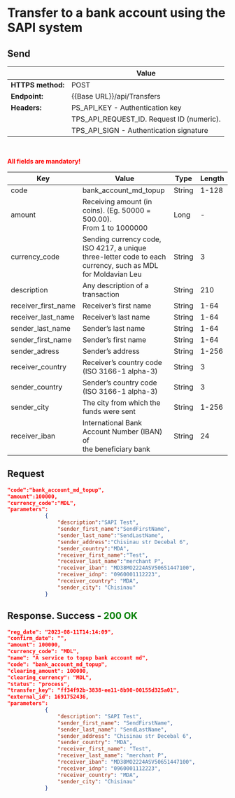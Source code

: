 # Transfer to a bank account using the SAPI system

## Send

|                 |Value                                    |
|-----------------|-----------------------------------------|
|**HTTPS method:**|POST                                     |
|**Endpoint:**    |{{Base URL}}/api/Transfers               |
|**Headers:**     |PS_API_KEY - Authentication key          |
|                 |TPS_API_REQUEST_ID. Request ID (numeric).|
|                 | TPS_API_SIGN - Authentication signature |

</br>

<span style="color:red"> **All fields are mandatory!** </span>

| Key                 | Value                                                                                                             | Type   | Length |
|---------------------|-------------------------------------------------------------------------------------------------------------------|--------|--------|
| code                | bank_account_md_topup                                                                                             | String | 1-128  |
| amount              | Receiving amount (in coins). (Eg. 50000 =<br>500.00).<br>From 1 to 1000000                                        | Long   | -      |
| currency_code       | Sending currency code, ISO 4217, а unique<br>three-letter code to each currency, such as MDL<br>for Moldavian Leu | String | 3      |
| description         | Any description of a transaction                                                                                  | String | 210    |
| receiver_first_name | Receiver’s first name                                                                                             | String | 1-64   |
| receiver_last_name  | Receiver’s last name                                                                                              | String | 1-64   |
| sender_last_name    | Sender’s last name                                                                                                | String | 1-64   |
| sender_first_name   | Sender’s first name                                                                                               | String | 1-64   |
| sender_adress       | Sender’s address                                                                                                  | String | 1-256  |
| receiver_country    | Receiver’s country code (ISO 3166-1 alpha-3)                                                                      | String | 3      |
| sender_country      | Sender’s country code (ISO 3166-1 alpha-3)                                                                        | String | 3      |
| sender_city         | The city from which the funds were sent                                                                           | String | 1-256  |
| receiver_iban       | International Bank Account Number (IBAN) of<br>the beneficiary bank                                               | String | 24     |

## Request

```json
"code":"bank_account_md_topup",
"amount":100000,
"currency_code":"MDL",
"parameters":
            {
                "description":"SAPI Test",
                "sender_first_name":"SendFirstName",
                "sender_last_name":"SendLastName",
                "sender_address":"Chisinau str Decebal 6",
                "sender_country":"MDA",
                "receiver_first_name":"Test",
                "receiver_last_name":"merchant P",
                "receiver_iban": "MD38MO2224ASV50651447100",
                "receiver_idnp": "0960001112223",
                "receiver_country": "MDA",
                "sender_city": "Chisinau"
            }   
```



## Response. Success - <span style="color:green">200 OK</span>


```json
"reg_date": "2023-08-11T14:14:09",
"confirm_date": "",
"amount": 100000,
"currency_code": "MDL",
"name": "A service to topup bank account md",
"code": "bank_account_md_topup",
"clearing_amount": 100000,
"clearing_currency": "MDL",
"status": "process",
"transfer_key": "ff34f92b-3838-ee11-8b90-00155d325a01",
"external_id": 1691752436,
"parameters": 
            {
                "description": "SAPI Test",
                "sender_first_name": "SendFirstName",
                "sender_last_name": "SendLastName",
                "sender_address": "Chisinau str Decebal 6",
                "sender_country": "MDA",
                "receiver_first_name": "Test",
                "receiver_last_name": "merchant P",
                "receiver_iban": "MD38MO2224ASV50651447100",
                "receiver_idnp": "0960001112223",
                "receiver_country": "MDA",
                "sender_city": "Chisinau"
            }
```
